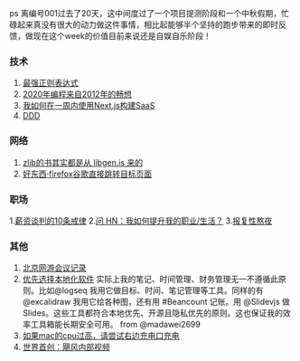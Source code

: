 ps 离编号001过去了20天，这中间度过了一个项目提测阶段和一个中秋假期，忙碌起来真没有很大的动力做这件事情，相比起能够半个坚持的跑步带来的即时反馈，做现在这个week的价值目前来说还是自娱自乐阶段！


### 技术
1. [最强正则表达式](https://mathiasbynens.be/demo/url-regex)
2. [2020年编程来自2012年的畅想](http://lambda-the-ultimate.org/node/4655?from=0&comments_per_page=200)
3. [我如何在一周内使用Next.js构建SaaS](https://blog.cusdis.com/build-a-saas-project-with-nextjs-in-a-week/)
4. [DDD](https://verraes.net/2021/09/what-is-domain-driven-design-ddd/)

### 网络
1. [zlib的书其实都是从 libgen.is 来的](http://libgen.is)
2. [好东西·firefox谷歌直接跳转目标页面](https://gist.github.com/radiantly/e1c7319214c77fa007f323fc56cd0239)


### 职场
1.[薪资谈判的10条戒律](https://www.lennysnewsletter.com/p/negotiating-comp)
2.[问 HN：我如何提升我的职业/生活？](https://news.ycombinator.com/item?id=28642640)
3.[报复性熬夜](https://annehelen.substack.com/p/revenge-bedtime-procrastination)

### 其他
1. [北京网游会议记录](./files/bei京网游会议记录.pdf)
2. [优先选择本地化软件](https://www.inkandswitch.com/local-first.html)
实际上我的笔记、时间管理、财务管理无一不遵循此原则。比如@logseq
 我用它做目标、时间、笔记管理等工具。同样的有@excalidraw
 我用它绘各种图，还有用 #Beancount 记账。用 @Slidevjs
 做Slides。这些工具都符合本地优先、开源且隐私优先的原则。这也保证我的效率工具箱能长期安全可用。 from @madawei2699
3. [如果mac的cpu过高，请尝试右边充电口充电](https://apple.stackexchange.com/questions/363337/how-to-find-cause-of-high-kernel-task-cpu-usage/363933#363933)
4. [世界首创：飓风内部视频](https://www.noaa.gov/news-release/world-first-ocean-drone-captures-video-from-inside-hurricane)